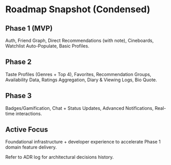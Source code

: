 # Roadmap Snapshot (Condensed)

## Phase 1 (MVP)

Auth, Friend Graph, Direct Recommendations (with note), Cineboards, Watchlist Auto-Populate, Basic Profiles.

## Phase 2

Taste Profiles (Genres + Top 4), Favorites, Recommendation Groups, Availability Data, Ratings Aggregation, Diary & Viewing Logs, Bio Quote.

## Phase 3

Badges/Gamification, Chat + Status Updates, Advanced Notifications, Real-time interactions.

## Active Focus

Foundational infrastructure + developer experience to accelerate Phase 1 domain feature delivery.

Refer to ADR log for architectural decisions history.
